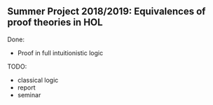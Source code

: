## Summer Project 2018/2019: Equivalences of proof theories in HOL
Done:
- Proof in full intuitionistic logic

TODO: 
- classical logic
- report
- seminar
